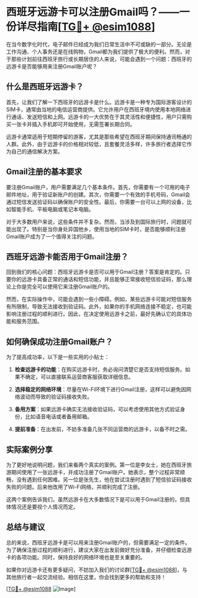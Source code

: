 # 西班牙远游卡可以注册Gmail吗？——一份详尽指南[[TG💪+ @esim1088](https://t.me/s/esim1088)]

在当今数字化时代，电子邮件已经成为我们日常生活中不可或缺的一部分。无论是工作沟通、个人事务还是在线购物，Gmail都为我们提供了极大的便利。然而，对于那些计划前往西班牙旅行或长期居住的人来说，可能会遇到一个问题：西班牙的远游卡是否能够用来注册Gmail账户呢？

## 什么是西班牙远游卡？

首先，让我们了解一下西班牙的远游卡是什么。远游卡是一种专为国际游客设计的SIM卡，通常由当地的电信运营商提供。它允许用户在西班牙境内使用本地网络进行通话、发送短信和上网。远游卡的一大优势在于其灵活性和便捷性，用户只需购买一张卡并插入手机即可开始使用，无需签署长期合同。

远游卡通常适用于短期停留的游客，尤其是那些希望在西班牙期间保持通讯畅通的人群。此外，由于远游卡的价格相对较低，且套餐灵活多样，许多旅行者选择它作为自己的通信解决方案。

## Gmail注册的基本要求

要注册Gmail账户，用户需要满足几个基本条件。首先，你需要有一个可用的电子邮件地址，用于验证新账户的创建。其次，你需要一个有效的手机号码，Gmail会通过短信发送验证码以确保账户的安全性。最后，你需要一台可以上网的设备，比如智能手机、平板电脑或笔记本电脑。

对于大多数用户来说，这些条件并不复杂。然而，当涉及到国际旅行时，问题就可能出现了。特别是当你身处异国他乡，使用当地的SIM卡时，是否能够顺利注册Gmail账户成为了一个值得关注的问题。

## 西班牙远游卡能否用于Gmail注册？

回到我们的核心问题：西班牙远游卡是否可以用于Gmail注册？答案是肯定的。只要你的远游卡具备正常的通话和短信功能，并且能够正常接收短信验证码，那么理论上你是完全可以使用它来注册Gmail账户的。

然而，在实际操作中，可能会遇到一些小障碍。例如，某些远游卡可能对短信服务有所限制，导致无法接收到验证码。此外，如果你的手机网络连接不稳定，也可能影响注册过程的顺利进行。因此，在决定使用远游卡之前，最好先确认它的具体功能和服务范围。

## 如何确保成功注册Gmail账户？

为了提高成功率，以下是一些实用的小贴士：

1. **检查远游卡的功能**：在购买远游卡时，务必询问清楚它是否支持短信服务。如果不确定，可以直接联系运营商客服获取详细信息。
   
2. **选择稳定的网络环境**：尽量在Wi-Fi环境下进行Gmail注册，这样可以避免因网络波动而导致的验证码接收失败。

3. **备用方案**：如果远游卡确实无法接收验证码，可以考虑使用其他方式验证身份，比如语音电话或者备用邮箱。

4. **提前准备**：在出发前，不妨多准备几张不同运营商的远游卡，以备不时之需。

## 实际案例分享

为了更好地说明问题，我们来看两个真实的案例。第一位是李女士，她在西班牙旅游期间使用了一张远游卡，并成功注册了Gmail账户。她表示，整个过程非常顺畅，没有遇到任何困难。另一位是张先生，他在尝试注册时遇到了短信验证码接收失败的问题。后来他改用了Wi-Fi网络，并顺利完成了注册。

这两个案例告诉我们，虽然远游卡在大多数情况下是可以用于Gmail注册的，但具体情况还是要视个人情况而定。

## 总结与建议

总的来说，西班牙远游卡是可以用来注册Gmail账户的，但需要满足一定的条件。为了确保注册过程的顺利进行，建议大家在出发前做好充分准备，并仔细检查远游卡的各项功能。同时，保持良好的网络环境也是至关重要的。

如果你对远游卡还有更多疑问，不妨加入我们的讨论群[[TG💪+ @esim1088](https://t.me/s/esim1088)]，与其他旅行者一起交流经验。相信在这里，你会找到更多的帮助和支持！

[[TG💪+ @esim1088](https://t.me/s/esim1088) ![Image](https://i.postimg.cc/4NQfJmqS/Snipaste-2025-05-13-00-14-12.png)]